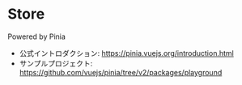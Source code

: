 # Store

Powered by Pinia

- 公式イントロダクション: https://pinia.vuejs.org/introduction.html
- サンプルプロジェクト: https://github.com/vuejs/pinia/tree/v2/packages/playground
